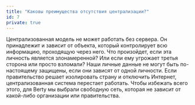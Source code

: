 ```yaml
---
title: "Каковы преимущества отсутствия централизации?"
id: 7
private: true
---
```


Централизованная модель не может работать без сервера. Он принадлежит и зависит от объекта, который контролирует всю информацию, проходящую через него. Что произойдет, если эта личность является злонамеренной? Или если ему угрожает третья сторона или просто взломали? Наши личные данные не могут быть по-настоящему защищены, если они зависят от одной личности. Если правительство решает изолировать страну и отключить Интернет, централизованная система перестает работать. Чтобы избежать всего этого, для Berty мы выбрали свободную сеть, которая не зависит от какой-либо организации или правительства.
